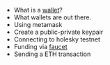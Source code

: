 
* What is a [wallet](https://docs.soliditylang.org/en/v0.8.25/introduction-to-smart-contracts.html#accounts)?
* What wallets are out there.
* Using metamask
* Create a public-private keypair
* Connecting to holesky testnet
* Funding via [faucet](https://cloud.google.com/application/web3/faucet/ethereum/holesky)
* Sending a ETH transaction